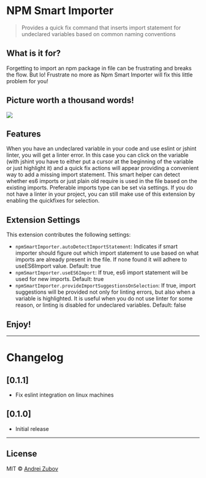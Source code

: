 # NPM Smart Importer
> Provides a quick fix command that inserts import statement for undeclared variables based on common naming conventions

## What is it for? 
 Forgetting to import an npm package in file can be frustrating and breaks the flow. But lo! Frustrate no more as Npm Smart Importer will fix this little problem for you!

## Picture worth a thousand words!
![](https://github.com/reflectiondm/vscode-npmsmartimporter/raw/master/assets/preview.gif)

## Features
When you have an undeclared variable in your code and use eslint or jshint linter, you will get a linter error. In this case you can click on the variable (with jshint you have to either put a cursor at the beginning of the variable or just highlight it) and a quick fix actions will appear providing a convenient way to add a missing import statement.
This smart helper can detect whether es6 imports or just plain old require is used in the file based on the existing imports.
Preferable imports type can be set via settings.
If you do not have a linter in your project, you can still make use of this extension by enabling the quickfixes for selection.

## Extension Settings

This extension contributes the following settings:

* `npmSmartImporter.autoDetectImportStatement`: Indicates if smart importer should figure out which import statement to use based on what imports are already present in the file. If none found it will adhere to useES6Import value. Default: true
* `npmSmartImporter.useES6Import`: If true, es6 import statement will be used for new imports. Default: true
* `npmSmartImporter.provideImportSuggestionsOnSelection`: If true, import suggestions will be provided not only for linting errors, but also when a variable is highlighted. It is useful when you do not use linter for some reason, or linting is disabled for undeclared variables. Default: false

## Enjoy!

---------------
# Changelog

## [0.1.1]
- Fix eslint integration on linux machines
## [0.1.0]
- Initial release

---------------
## License
MIT © [Andrei Zubov](https://github.com/reflectiondm)

